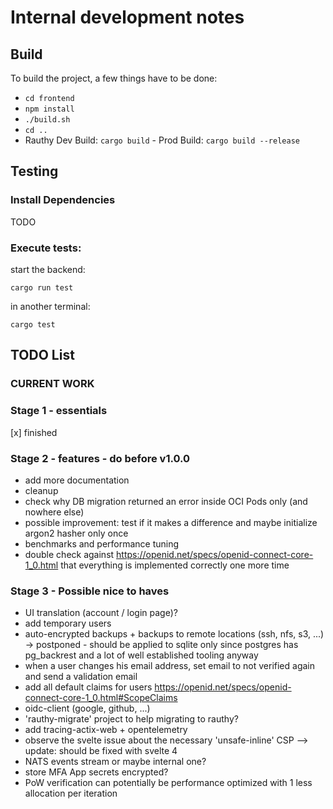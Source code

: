 # Internal development notes

## Build

To build the project, a few things have to be done:
- `cd frontend`
- `npm install`
- `./build.sh`
- `cd ..`
- Rauthy Dev Build: `cargo build` - Prod Build: `cargo build --release`

## Testing

### Install Dependencies

TODO

### Execute tests:

start the backend:

`cargo run test`

in another terminal:

`cargo test`

## TODO List

### CURRENT WORK

### Stage 1 - essentials

[x] finished

### Stage 2 - features - do before v1.0.0

- add more documentation
- cleanup
- check why DB migration returned an error inside OCI Pods only (and nowhere else)
- possible improvement: test if it makes a difference and maybe initialize argon2 hasher only once
- benchmarks and performance tuning
- double check against https://openid.net/specs/openid-connect-core-1_0.html that everything is implemented correctly one more time

### Stage 3 - Possible nice to haves

- UI translation (account / login page)?
- add temporary users
- auto-encrypted backups + backups to remote locations (ssh, nfs, s3, ...) -> postponed - should be applied to sqlite only
since postgres has pg_backrest and a lot of well established tooling anyway
- when a user changes his email address, set email to not verified again and send a validation email
- add all default claims for users https://openid.net/specs/openid-connect-core-1_0.html#ScopeClaims
- oidc-client (google, github, ...)
- 'rauthy-migrate' project to help migrating to rauthy?
- add tracing-actix-web + opentelemetry
- observe the svelte issue about the necessary 'unsafe-inline' CSP --> update: should be fixed with svelte 4
- NATS events stream or maybe internal one?
- store MFA App secrets encrypted?
- PoW verification can potentially be performance optimized with 1 less allocation per iteration
